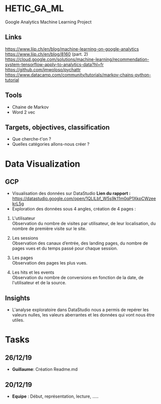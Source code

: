 # HETIC_GA_ML
Google Analytics Machine Learning Project

## Links
https://www.liip.ch/en/blog/machine-learning-on-google-analytics  
https://www.liip.ch/en/blog/8160 (part. 2)  
https://cloud.google.com/solutions/machine-learning/recommendation-system-tensorflow-apply-to-analytics-data?hl=fr  
https://github.com/jmwoloso/pychattr
https://www.datacamp.com/community/tutorials/markov-chains-python-tutorial


## Tools
* Chaine de Markov
* Word 2 vec

## Targets, objectives, classification
* Que cherche-t'on ? 
* Quelles catégories allons-nous créer ?

# Data Visualization
## GCP
* Visualisation des données sur DataStudio
**Lien du rapport  :** https://datastudio.google.com/open/1QLlLbf_W5s9k11m0qP1XkpCWzeekrL5g
* Exploration des données sous 4 angles,  création de 4 pages : 
1. L'utilisateur  
Observation du nombre de visites par utilisateur, de leur localisation, du nombre de première visite sur le site.

1. Les sessions  
Observation des canaux d’entrée, des landing pages, du nombre de pages vues et du temps passé pour chaque session.

1. Les pages  
Observation des pages les plus vues.

1. Les hits et les events  
Observation du nombre de conversions en fonction de la date, de l'utilisateur et de la source.

## Insights
* L'analyse exploratoire dans DataStudio nous a permis de repérer les valeurs nulles, les valeurs aberrantes et les données qui vont nous être utiles.  

# Tasks
## 26/12/19
* **Guillaume**: Création Readme.md

## 20/12/19
* **Equipe** : Début, représentation, lecture, .....